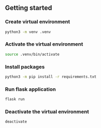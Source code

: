 ## Getting started

### Create virtual environment

```bash
python3 -m venv .venv
```

### Activate the virtual environment

```bash
source .venv/bin/activate
```

### Install packages

```bash
python3 -m pip install -r requirements.txt
```

### Run flask application

```bash
flask run
```

### Deactivate the virtual environment

```bash
deactivate
```
